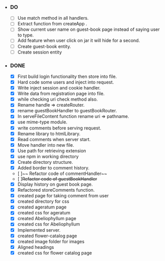 - ### DO ###
  - [ ] Use match method in all handlers.
  - [ ] Extract function from createApp .
  - [ ] Show current user name on guest-book page instead of saying user to type.
  - [ ] Add feature when user click on jar it will hide for a second.
  - [ ] Create guest-book entity.
  - [ ] Create session entity
  
- ### DONE ###

  - [x] First build login functionality then store into file.
  - [x] Hard code some users and inject into request.
  - [x] Write inject session and cookie handler.
  - [x] Write data from registration page into file.
  - [x] while checking uri check method also.
  - [x] Rename handle => createRouter.
  - [x] rename guestBookHandler to guestBookRouter.
  - [x] In serveFileContent function rename uri => pathname.
  - [x] use mime-type module.
  - [x] write comments before serving request.
  - [x] Rename library to htmlLibrary.
  - [x] Read comments when server start.
  - [x] Move handler into new file.
  - [x] Use path for retrieving extension
  - [x] use npm in working directory
  - [x] Create directory structure.
  - [x] Added border to comment history.
  - [ ]~~ Refactor code of commentHandler~~
  - [ ]~~Refactor code of guestBookHandler~~
  - [x] Display history on guest book page.
  - [x] Refactored storeComments function.
  - [x] created page for taking comment from user
  - [x] created directory for css 
  - [x] created ageratum page
  - [x] created css for ageratum 
  - [x] created Abeliophyllum page
  - [x] created css for Abeliophyllum
  - [x] Implemented server.
  - [x] created flower-catalog page
  - [x] created image folder for images
  - [x] Aligned headings
  - [x] created css for flower catalog page